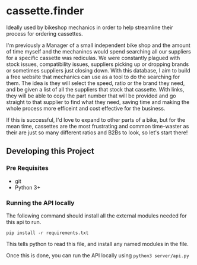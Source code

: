 # cassette.finder
Ideally used by bikeshop mechanics in order to help streamline their process for ordering cassettes.

I'm previously a Manager of a small independent bike shop and the amount of time myself and the mechanincs would spend searching all our suppliers for a specific cassette was rediculas. We were constantly plagued with stock issues, compatibility issues, suppliers picking up or dropping brands or sometimes suppliers just closing down. With this database, I aim to build a free website that mechanics can use as a tool to do the searching for them. The idea is they will select the speed, ratio or the brand they need, and be given a list of all the suppliers that stock that cassette. With links, they will be able to copy the part number that will be provided and go straight to that supplier to find what they need, saving time and making the whole process more efficeint and cost effective for the business.

If this is successful, I'd love to expand to other parts of a bike, but for the mean time, cassettes are the most frustrating and common time-waster as their are just so many different ratios and B2Bs to look, so let's start there!

## Developing this Project

### Pre Requisites
 - git
 - Python 3+

### Running the API locally

The following command should install all the external modules needed for this api to run.
```shell
pip install -r requirements.txt
```

This tells python to read this file, and install any named modules in the file.

Once this is done, you can run the API locally using `python3 server/api.py`
